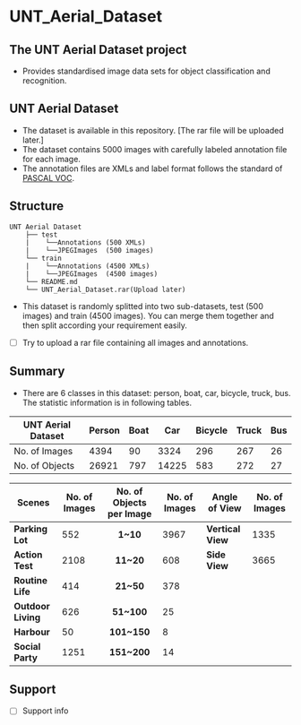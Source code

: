 # UNT_Aerial_Dataset

## The UNT Aerial Dataset project

* Provides standardised image data sets for object classification and recognition.



## UNT Aerial Dataset

* The dataset is available in this repository. [The rar file will be uploaded later.]
* The dataset contains 5000 images with carefully labeled annotation file for each image. 
* The annotation files are XMLs and label format follows the standard of [PASCAL VOC](http://host.robots.ox.ac.uk/pascal/VOC/).



## Structure

```
UNT Aerial Dataset
    ├── test
    |    └──Annotations (500 XMLs)
    |    └──JPEGImages  (500 images)
    └── train
    |    └──Annotations (4500 XMLs)
    |    └──JPEGImages	(4500 images)
    └── README.md
    └── UNT_Aerial_Dataset.rar(Upload later)
```

* This dataset is randomly splitted into two sub-datasets, test (500 images) and train (4500 images). You can merge them together and then split according your requirement easily.

- [ ] Try to upload a rar file containing all images and annotations.



## Summary

* There are 6 classes in this dataset: person, boat, car, bicycle, truck, bus. The statistic information is in following tables.

| UNT Aerial Dataset | Person | Boat | Car   | Bicycle | Truck | Bus  |
| ------------------ | ------ | ---- | ----- | ------- | ----- | ---- |
| No. of Images      | 4394   | 90   | 3324  | 296     | 267   | 26   |
| No. of Objects     | 26921  | 797  | 14225 | 583     | 272   | 27   |

| Scenes             | No. of Images | No. of Objects per Image | No. of Images | Angle of View     | No. of Images |
| ------------------ | ------------- | :------------------------: | ------------- | ----------------- | ------------- |
| **Parking Lot**    | 552           | **1~10**                 | 3967          | **Vertical View** | 1335          |
| **Action Test**    | 2108          | **11~20**                | 608           | **Side View**     | 3665          |
| **Routine Life**   | 414           | **21~50**                | 378           |                   |               |
| **Outdoor Living** | 626           | **51~100**               | 25            |                   |               |
| **Harbour**        | 50            | **101~150**              | 8             |                   |               |
| **Social Party**   | 1251          | **151~200**              | 14            |                   |               |



## Support

- [ ] Support info